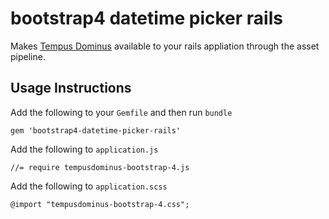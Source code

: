 # bootstrap4 datetime picker rails

Makes [Tempus Dominus](https://github.com/tempusdominus/bootstrap-4) available to your rails appliation through the asset pipeline.

## Usage Instructions

Add the following to your `Gemfile` and then run `bundle`

`gem 'bootstrap4-datetime-picker-rails'`

Add the following to `application.js`

`//= require tempusdominus-bootstrap-4.js`

Add the following to `application.scss`

`@import "tempusdominus-bootstrap-4.css";`
